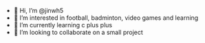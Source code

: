 - 👋 Hi, I’m @jinwh5
- 👀 I’m interested in football, badminton, video games and learning
- 🌱 I’m currently learning c plus plus 
- 💞️ I’m looking to collaborate on a small project


<!---
jinwh5/jinwh5 is a ✨ special ✨ repository because its `README.md` (this file) appears on your GitHub profile.
You can click the Preview link to take a look at your changes.
--->
